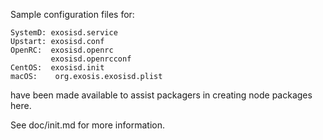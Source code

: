 Sample configuration files for:
```
SystemD: exosisd.service
Upstart: exosisd.conf
OpenRC:  exosisd.openrc
         exosisd.openrcconf
CentOS:  exosisd.init
macOS:    org.exosis.exosisd.plist
```
have been made available to assist packagers in creating node packages here.

See doc/init.md for more information.
